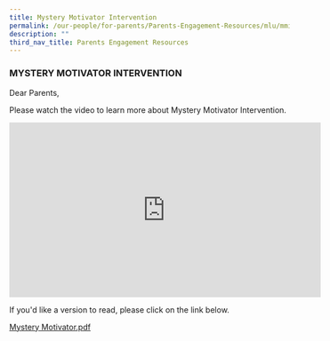 ```yaml
---
title: Mystery Motivator Intervention
permalink: /our-people/for-parents/Parents-Engagement-Resources/mlu/mmi/
description: ""
third_nav_title: Parents Engagement Resources
---
```

### MYSTERY MOTIVATOR INTERVENTION

Dear Parents,  
  
Please watch the video to learn more about Mystery Motivator Intervention.  

<iframe width="560" height="315" src="https://www.youtube.com/embed/mDgPKOL9v94" title="YouTube video player" frameborder="0" allow="accelerometer; autoplay; clipboard-write; encrypted-media; gyroscope; picture-in-picture; web-share" allowfullscreen></iframe>

If you'd like a version to read, please click on the link below.  
  
[Mystery Motivator.pdf](/files/Mystery%20Motivator.pdf)